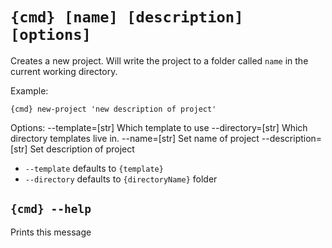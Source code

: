 # `{cmd} [name] [description] [options]`

Creates a new project. Will write the project to a folder called
  `name` in the current working directory.

Example:

`{cmd} new-project 'new description of project'`

Options:
    --template=[str]        Which template to use
    --directory=[str]       Which directory templates live in.
    --name=[str]            Set name of project
    --description=[str]     Set description of project

 - `--template` defaults to `{template}`
 - `--directory` defaults to `{directoryName}` folder


## `{cmd} --help`

Prints this message
